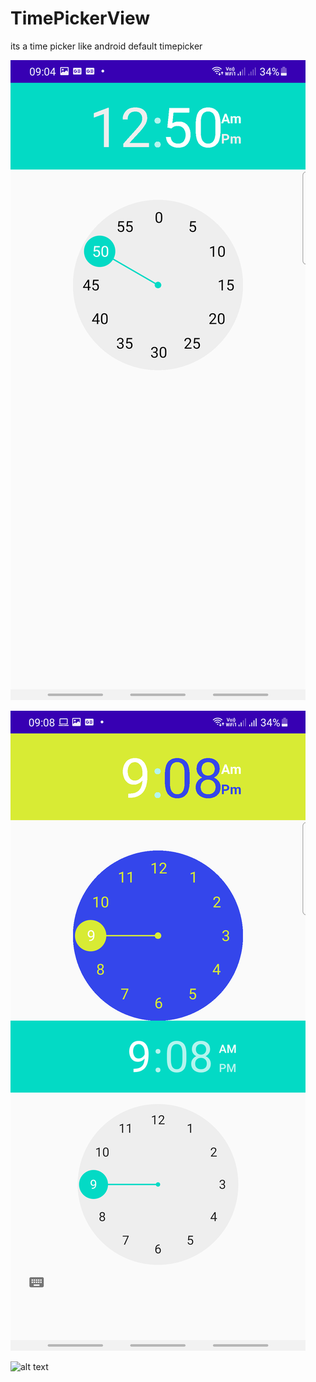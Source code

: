 # TimePickerView
its a time picker like android default timepicker

![alt text](https://github.com/SHAMSRIZWAN/TimePickerView/blob/master/app/src/main/res/raw/screen_1.png?raw=true)

![alt text](https://github.com/SHAMSRIZWAN/TimePickerView/blob/master/app/src/main/res/raw/screen_2.png?raw=true)

![alt text](https://github.com/SHAMSRIZWAN/TimePickerView/blob/master/app/src/main/res/raw/vid_1.png?raw=true)
